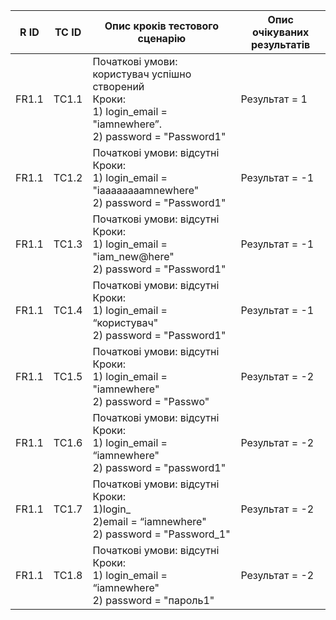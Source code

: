 | R ID  | TC ID | Опис кроків тестового сценарію                                                                                          | Опис очікуваних результатів |
| ----- | ----- | ----------------------------------------------------------------------------------------------------------------------- | --------------------------- |
| FR1.1 | TC1.1 | Початкові умови: користувач успішно створений<br>Кроки:<br>1) login\_email = "iamnewhere”.<br>2) password = "Password1" | Результат = 1               |
| FR1.1 | TC1.2 | Початкові умови: відсутні<br>Кроки:<br>1) login\_email = "iaaaaaaaamnewhere"<br>2) password = "Password1"               | Результат = -1              |
| FR1.1 | TC1.3 | Початкові умови: відсутні<br>Кроки:<br>1) login\_email = "iam\_new@here"<br>2) password = "Password1"                   | Результат = -1              |
| FR1.1 | TC1.4 | Початкові умови: відсутні<br>Кроки:<br>1) login\_email = “користувач"<br>2) password = "Password1"                      | Результат = -1              |
| FR1.1 | TC1.5 | Початкові умови: відсутні<br>Кроки:<br>1) login\_email = "iamnewhere"<br>2) password = "Passwo"                         | Результат = -2              |
| FR1.1 | TC1.6 | Початкові умови: відсутні<br>Кроки:<br>1) login\_email = “iamnewhere"<br>2) password = "password1"                      | Результат = -2              |
| FR1.1 | TC1.7 | Початкові умови: відсутні<br>Кроки:<br>1)login\_<br>2)email = “iamnewhere"<br>2) password = "Password\_1"               | Результат = -2              |
| FR1.1 | TC1.8 | Початкові умови: відсутні<br>Кроки:<br>1) login\_email = “iamnewhere"<br>2) password = "пароль1"                        | Результат = -2              |
